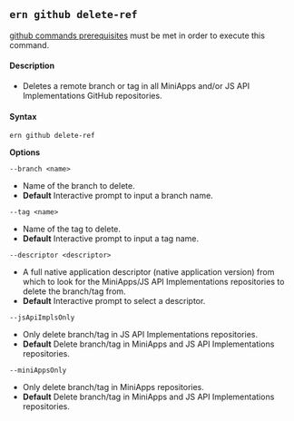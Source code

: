 ## `ern github delete-ref`

[github commands prerequisites] must be met in order to execute this command.

#### Description

* Deletes a remote branch or tag in all MiniApps and/or JS API Implementations GitHub repositories.

#### Syntax

`ern github delete-ref`

**Options**  

`--branch <name>`

* Name of the branch to delete.
* **Default** Interactive prompt to input a branch name.

`--tag <name>`

* Name of the tag to delete.
* **Default** Interactive prompt to input a tag name.

`--descriptor <descriptor>`

* A full native application descriptor (native application version) from which to look for the MiniApps/JS API Implementations repositories to delete the branch/tag from.
* **Default** Interactive prompt to select a descriptor.

`--jsApiImplsOnly`

* Only delete branch/tag in JS API Implementations repositories.
* **Default** Delete branch/tag in MiniApps and JS API Implementations repositories.

`--miniAppsOnly`

* Only delete branch/tag in MiniApps repositories.
* **Default** Delete branch/tag in MiniApps and JS API Implementations repositories.

[github commands prerequisites]: ../github.md
